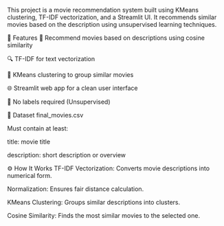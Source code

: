This project is a movie recommendation system built using KMeans clustering, TF-IDF vectorization, and a Streamlit UI. It recommends similar movies based on the description using unsupervised learning techniques.

📌 Features
📖 Recommend movies based on descriptions using cosine similarity

🔍 TF-IDF for text vectorization

🔗 KMeans clustering to group similar movies

🌐 Streamlit web app for a clean user interface

🧠 No labels required (Unsupervised)

📁 Dataset
final_movies.csv

Must contain at least:

title: movie title

description: short description or overview

⚙️ How It Works
TF-IDF Vectorization: Converts movie descriptions into numerical form.

Normalization: Ensures fair distance calculation.

KMeans Clustering: Groups similar descriptions into clusters.

Cosine Similarity: Finds the most similar movies to the selected one.
